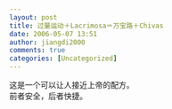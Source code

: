 ```yaml
---
layout: post
title: 过量运动＋Lacrimosa＝万宝路＋Chivas
date: 2006-05-07 13:51
author: jiangdi2000
comments: true
categories: [Uncategorized]
---
```

<div id="msgcns!C840C88DA912213B!750" class="bvMsg"><div>这是一个可以让人接近上帝的配方。</div>
<div>前者安全，后者快捷。</div></div>
